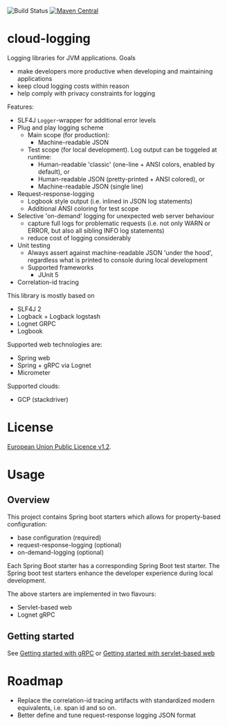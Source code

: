 ![Build Status](https://github.com/entur/cloud-logging/actions/workflows/gradle.yml/badge.svg)
[![Maven Central](https://img.shields.io/maven-central/v/no.entur.logging.cloud/api.svg)](https://mvnrepository.com/artifact/no.entur.logging.cloud)

# cloud-logging
Logging libraries for JVM applications. Goals

 * make developers more productive when developing and maintaining applications
 * keep cloud logging costs within reason
 * help comply with privacy constraints for logging

Features:

 * SLF4J `Logger`-wrapper for additional error levels
 * Plug and play logging scheme
   * Main scope (for production):
     * Machine-readable JSON
   * Test scope (for local development). Log output can be toggeled at runtime:
     * Human-readable 'classic' (one-line + ANSI colors, enabled by default), or
     * Human-readable JSON (pretty-printed + ANSI colored), or
     * Machine-readable JSON (single line)
 * Request-response-logging
     * Logbook style output (i.e. inlined in JSON log statements)
     * Additional ANSI coloring for test scope
 * Selective 'on-demand' logging for unexpected web server behaviour
     * capture full logs for problematic requests (i.e. not only WARN or ERROR, but also all sibling INFO log statements)
     * reduce cost of logging considerably
 * Unit testing
   * Always assert against machine-readable JSON 'under the hood', regardless what is printed to console during local development
   * Supported frameworks
     * JUnit 5
 * Correlation-id tracing

This library is mostly based on

 * SLF4J 2
 * Logback + Logback logstash
 * Lognet GRPC
 * Logbook

Supported web technologies are:

 * Spring web
 * Spring + gRPC via Lognet
 * Micrometer

Supported clouds:

 * GCP (stackdriver)

# License
[European Union Public Licence v1.2](https://eupl.eu/).

# Usage

## Overview
This project contains Spring boot starters which allows for property-based configuration:

 * base configuration (required)
 * request-response-logging (optional)
 * on-demand-logging (optional)

Each Spring Boot starter has a corresponding Spring Boot test starter. The Spring boot test starters enhance the developer experience during local development. 

The above starters are implemented in two flavours:

 * Servlet-based web
 * Lognet gRPC

## Getting started
See [Getting started with gRPC](guides/gRPC.md) or [Getting started with servlet-based web](guides/web.md)

# Roadmap

 * Replace the correlation-id tracing artifacts with standardized modern equivalents, i.e. span id and so on.
 * Better define and tune request-response logging JSON format 



